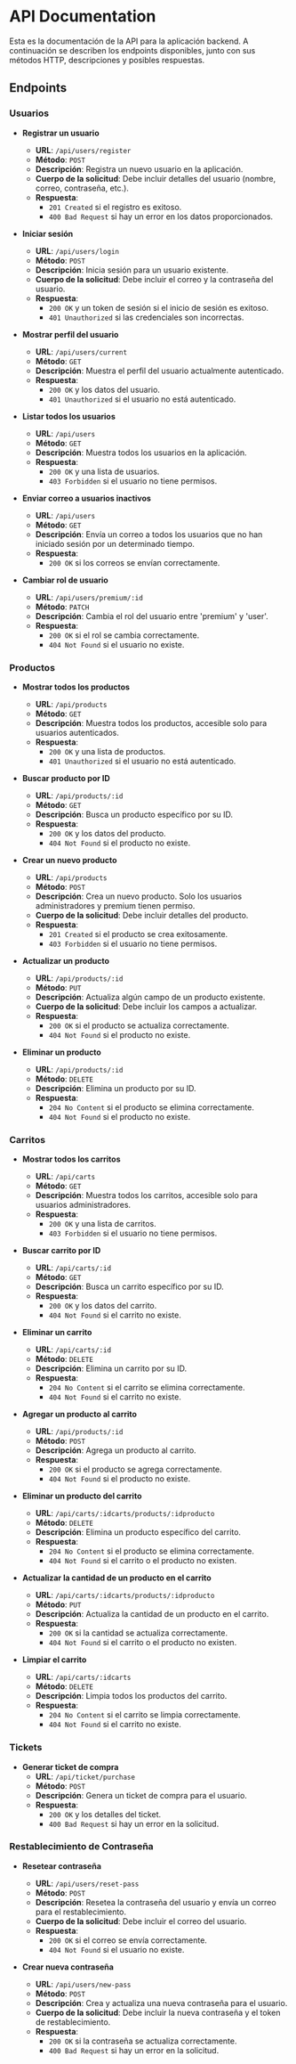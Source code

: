 # API Documentation

Esta es la documentación de la API para la aplicación backend. A continuación se describen los endpoints disponibles, junto con sus métodos HTTP, descripciones y posibles respuestas.

## Endpoints

### Usuarios

- **Registrar un usuario**
  - **URL**: `/api/users/register`
  - **Método**: `POST`
  - **Descripción**: Registra un nuevo usuario en la aplicación.
  - **Cuerpo de la solicitud**: Debe incluir detalles del usuario (nombre, correo, contraseña, etc.).
  - **Respuesta**: 
    - `201 Created` si el registro es exitoso.
    - `400 Bad Request` si hay un error en los datos proporcionados.

- **Iniciar sesión**
  - **URL**: `/api/users/login`
  - **Método**: `POST`
  - **Descripción**: Inicia sesión para un usuario existente.
  - **Cuerpo de la solicitud**: Debe incluir el correo y la contraseña del usuario.
  - **Respuesta**: 
    - `200 OK` y un token de sesión si el inicio de sesión es exitoso.
    - `401 Unauthorized` si las credenciales son incorrectas.

- **Mostrar perfil del usuario**
  - **URL**: `/api/users/current`
  - **Método**: `GET`
  - **Descripción**: Muestra el perfil del usuario actualmente autenticado.
  - **Respuesta**: 
    - `200 OK` y los datos del usuario.
    - `401 Unauthorized` si el usuario no está autenticado.

- **Listar todos los usuarios**
  - **URL**: `/api/users`
  - **Método**: `GET`
  - **Descripción**: Muestra todos los usuarios en la aplicación.
  - **Respuesta**: 
    - `200 OK` y una lista de usuarios.
    - `403 Forbidden` si el usuario no tiene permisos.

- **Enviar correo a usuarios inactivos**
  - **URL**: `/api/users`
  - **Método**: `GET`
  - **Descripción**: Envía un correo a todos los usuarios que no han iniciado sesión por un determinado tiempo.
  - **Respuesta**: 
    - `200 OK` si los correos se envían correctamente.

- **Cambiar rol de usuario**
  - **URL**: `/api/users/premium/:id`
  - **Método**: `PATCH`
  - **Descripción**: Cambia el rol del usuario entre 'premium' y 'user'.
  - **Respuesta**: 
    - `200 OK` si el rol se cambia correctamente.
    - `404 Not Found` si el usuario no existe.

### Productos

- **Mostrar todos los productos**
  - **URL**: `/api/products`
  - **Método**: `GET`
  - **Descripción**: Muestra todos los productos, accesible solo para usuarios autenticados.
  - **Respuesta**: 
    - `200 OK` y una lista de productos.
    - `401 Unauthorized` si el usuario no está autenticado.

- **Buscar producto por ID**
  - **URL**: `/api/products/:id`
  - **Método**: `GET`
  - **Descripción**: Busca un producto específico por su ID.
  - **Respuesta**: 
    - `200 OK` y los datos del producto.
    - `404 Not Found` si el producto no existe.

- **Crear un nuevo producto**
  - **URL**: `/api/products`
  - **Método**: `POST`
  - **Descripción**: Crea un nuevo producto. Solo los usuarios administradores y premium tienen permiso.
  - **Cuerpo de la solicitud**: Debe incluir detalles del producto.
  - **Respuesta**: 
    - `201 Created` si el producto se crea exitosamente.
    - `403 Forbidden` si el usuario no tiene permisos.

- **Actualizar un producto**
  - **URL**: `/api/products/:id`
  - **Método**: `PUT`
  - **Descripción**: Actualiza algún campo de un producto existente.
  - **Cuerpo de la solicitud**: Debe incluir los campos a actualizar.
  - **Respuesta**: 
    - `200 OK` si el producto se actualiza correctamente.
    - `404 Not Found` si el producto no existe.

- **Eliminar un producto**
  - **URL**: `/api/products/:id`
  - **Método**: `DELETE`
  - **Descripción**: Elimina un producto por su ID.
  - **Respuesta**: 
    - `204 No Content` si el producto se elimina correctamente.
    - `404 Not Found` si el producto no existe.

### Carritos

- **Mostrar todos los carritos**
  - **URL**: `/api/carts`
  - **Método**: `GET`
  - **Descripción**: Muestra todos los carritos, accesible solo para usuarios administradores.
  - **Respuesta**: 
    - `200 OK` y una lista de carritos.
    - `403 Forbidden` si el usuario no tiene permisos.

- **Buscar carrito por ID**
  - **URL**: `/api/carts/:id`
  - **Método**: `GET`
  - **Descripción**: Busca un carrito específico por su ID.
  - **Respuesta**: 
    - `200 OK` y los datos del carrito.
    - `404 Not Found` si el carrito no existe.

- **Eliminar un carrito**
  - **URL**: `/api/carts/:id`
  - **Método**: `DELETE`
  - **Descripción**: Elimina un carrito por su ID.
  - **Respuesta**: 
    - `204 No Content` si el carrito se elimina correctamente.
    - `404 Not Found` si el carrito no existe.

- **Agregar un producto al carrito**
  - **URL**: `/api/products/:id`
  - **Método**: `POST`
  - **Descripción**: Agrega un producto al carrito.
  - **Respuesta**: 
    - `200 OK` si el producto se agrega correctamente.
    - `404 Not Found` si el producto no existe.

- **Eliminar un producto del carrito**
  - **URL**: `/api/carts/:idcarts/products/:idproducto`
  - **Método**: `DELETE`
  - **Descripción**: Elimina un producto específico del carrito.
  - **Respuesta**: 
    - `204 No Content` si el producto se elimina correctamente.
    - `404 Not Found` si el carrito o el producto no existen.

- **Actualizar la cantidad de un producto en el carrito**
  - **URL**: `/api/carts/:idcarts/products/:idproducto`
  - **Método**: `PUT`
  - **Descripción**: Actualiza la cantidad de un producto en el carrito.
  - **Respuesta**: 
    - `200 OK` si la cantidad se actualiza correctamente.
    - `404 Not Found` si el carrito o el producto no existen.

- **Limpiar el carrito**
  - **URL**: `/api/carts/:idcarts`
  - **Método**: `DELETE`
  - **Descripción**: Limpia todos los productos del carrito.
  - **Respuesta**: 
    - `204 No Content` si el carrito se limpia correctamente.
    - `404 Not Found` si el carrito no existe.

### Tickets

- **Generar ticket de compra**
  - **URL**: `/api/ticket/purchase`
  - **Método**: `POST`
  - **Descripción**: Genera un ticket de compra para el usuario.
  - **Respuesta**: 
    - `200 OK` y los detalles del ticket.
    - `400 Bad Request` si hay un error en la solicitud.

### Restablecimiento de Contraseña

- **Resetear contraseña**
  - **URL**: `/api/users/reset-pass`
  - **Método**: `POST`
  - **Descripción**: Resetea la contraseña del usuario y envía un correo para el restablecimiento.
  - **Cuerpo de la solicitud**: Debe incluir el correo del usuario.
  - **Respuesta**: 
    - `200 OK` si el correo se envía correctamente.
    - `404 Not Found` si el usuario no existe.

- **Crear nueva contraseña**
  - **URL**: `/api/users/new-pass`
  - **Método**: `POST`
  - **Descripción**: Crea y actualiza una nueva contraseña para el usuario.
  - **Cuerpo de la solicitud**: Debe incluir la nueva contraseña y el token de restablecimiento.
  - **Respuesta**: 
    - `200 OK` si la contraseña se actualiza correctamente.
    - `400 Bad Request` si hay un error en la solicitud.

